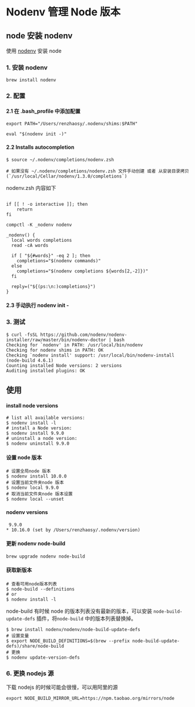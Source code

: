 # Nodenv 管理 Node 版本

## node 安装 nodenv

使用 [nodenv](https://github.com/nodenv/nodenv) 安装 node

### 1. 安装 nodenv

```shell
brew install nodenv
```

### 2. 配置

#### 2.1 在 .bash_profile 中添加配置

```shell
export PATH="/Users/renzhaosy/.nodenv/shims:$PATH"

eval "$(nodenv init -)"
```

#### 2.2 Installs autocompletion

```shell
$ source ~/.nodenv/completions/nodenv.zsh

# 如果没有 ~/.nodenv/completions/nodenv.zsh 文件手动创建 或者 从安装目录拷贝 (`/usr/local/Cellar/nodenv/1.3.0/completions`)

```

nodenv.zsh 内容如下

```vim

if [[ ! -o interactive ]]; then
    return
fi

compctl -K _nodenv nodenv

_nodenv() {
  local words completions
  read -cA words

  if [ "${#words}" -eq 2 ]; then
    completions="$(nodenv commands)"
  else
    completions="$(nodenv completions ${words[2,-2]})"
  fi

  reply=("${(ps:\n:)completions}")
}

```

#### 2.3 手动执行 nodenv init -

### 3. 测试

```shell
$ curl -fsSL https://github.com/nodenv/nodenv-installer/raw/master/bin/nodenv-doctor | bash
Checking for `nodenv' in PATH: /usr/local/bin/nodenv
Checking for nodenv shims in PATH: OK
Checking `nodenv install' support: /usr/local/bin/nodenv-install (node-build 4.6.1)
Counting installed Node versions: 2 versions
Auditing installed plugins: OK
```

## 使用

#### install node versions

```shell
# list all available versions:
$ nodenv install -l
# install a Node version:
$ nodenv install 9.9.0
# uninstall a node version:
$ nodenv uninstall 9.9.0
```

#### 设置 node 版本

```shell
# 设置全局node 版本
$ nodenv install 10.0.0
# 设置当前文件夹node 版本
$ nodenv local 9.9.0
# 取消当前文件夹node 版本设置
$ nodenv local --unset
```

#### nodenv versions

```shell
 9.9.0
* 10.16.0 (set by /Users/renzhaosy/.nodenv/version)
```

#### 更新 nodenv node-build

```shell
brew upgrade nodenv node-build

```

#### 获取新版本

```shell
# 查看可用node版本列表
$ node-build --definitions
# or
$ nodenv install -l
```

node-build 有时候 node 的版本列表没有最新的版本，可以安装 `node-build-update-defs` 插件，将`node-build` 中的版本列表替换掉。

```shell
$ brew install nodenv/nodenv/node-build-update-defs
# 设置变量
$ export NODE_BUILD_DEFINITIONS=$(brew --prefix node-build-update-defs)/share/node-build
# 更换
$ nodenv update-version-defs
```

### 6. 更换 nodejs 源

下载 nodejs 的时候可能会很慢，可以用阿里的源

```shell
export NODE_BUILD_MIRROR_URL=https://npm.taobao.org/mirrors/node
```
